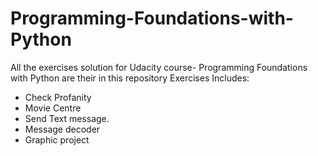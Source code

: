 # Programming-Foundations-with-Python
All the exercises solution for Udacity course- Programming Foundations with Python are their in this repository
Exercises Includes:
- Check Profanity
- Movie Centre
- Send Text message.
- Message decoder
- Graphic project
